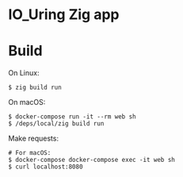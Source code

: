 # IO_Uring Zig app

# Build

On Linux:
```
$ zig build run
```

On macOS:
```
$ docker-compose run -it --rm web sh
$ /deps/local/zig build run
```

Make requests:
```
# For macOS:
$ docker-compose docker-compose exec -it web sh
$ curl localhost:8080
```
